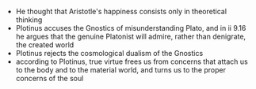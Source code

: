 - He thought that Aristotle's happiness consists only in theoretical thinking
- Plotinus accuses the Gnostics of misunderstanding Plato, and in ii 9.16 he argues that the genuine Platonist will admire, rather than denigrate, the created world
- Plotinus rejects the cosmological dualism of the Gnostics
- according to Plotinus, true virtue frees us from concerns that attach us to the body and to the material world, and turns us to the proper concerns of the soul